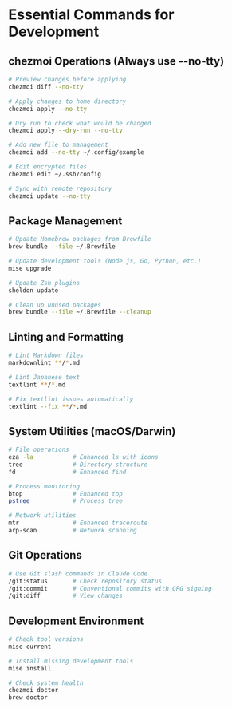# Essential Commands for Development

## chezmoi Operations (Always use --no-tty)
```bash
# Preview changes before applying
chezmoi diff --no-tty

# Apply changes to home directory
chezmoi apply --no-tty

# Dry run to check what would be changed
chezmoi apply --dry-run --no-tty

# Add new file to management
chezmoi add --no-tty ~/.config/example

# Edit encrypted files
chezmoi edit ~/.ssh/config

# Sync with remote repository
chezmoi update --no-tty
```

## Package Management
```bash
# Update Homebrew packages from Brewfile
brew bundle --file ~/.Brewfile

# Update development tools (Node.js, Go, Python, etc.)
mise upgrade

# Update Zsh plugins
sheldon update

# Clean up unused packages
brew bundle --file ~/.Brewfile --cleanup
```

## Linting and Formatting
```bash
# Lint Markdown files
markdownlint **/*.md

# Lint Japanese text
textlint **/*.md

# Fix textlint issues automatically
textlint --fix **/*.md
```

## System Utilities (macOS/Darwin)
```bash
# File operations
eza -la           # Enhanced ls with icons
tree              # Directory structure
fd                # Enhanced find

# Process monitoring
btop              # Enhanced top
pstree            # Process tree

# Network utilities
mtr               # Enhanced traceroute
arp-scan          # Network scanning
```

## Git Operations
```bash
# Use Git slash commands in Claude Code
/git:status       # Check repository status
/git:commit       # Conventional commits with GPG signing
/git:diff         # View changes
```

## Development Environment
```bash
# Check tool versions
mise current

# Install missing development tools
mise install

# Check system health
chezmoi doctor
brew doctor
```